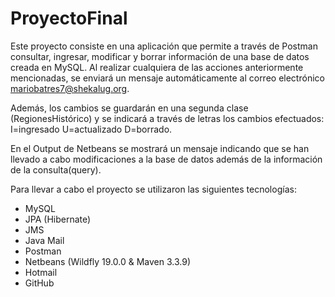# ProyectoFinal

Este proyecto consiste en una aplicación que permite a través de Postman consultar, ingresar, modificar y borrar información de una base de datos creada en MySQL. Al realizar cualquiera de las acciones anteriormente mencionadas, se enviará un mensaje automáticamente al correo electrónico mariobatres7@shekalug.org. 

Además, los cambios se guardarán en una segunda clase (RegionesHistórico) y se indicará a través de letras los cambios efectuados: I=ingresado U=actualizado D=borrado.

En el Output de Netbeans se mostrará un mensaje indicando que se han llevado a cabo modificaciones a la base de datos además de la información de la consulta(query).

Para llevar a cabo el proyecto se utilizaron las siguientes tecnologías: 

- MySQL
- JPA (Hibernate)
- JMS
- Java Mail
- Postman
- Netbeans (Wildfly 19.0.0 & Maven 3.3.9)
- Hotmail
- GitHub
